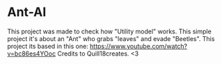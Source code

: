 # Ant-AI
This project was made to check how "Utility model" works. This simple project it's about an "Ant" who grabs "leaves" and evade "Beetles".  This project its based in this one: https://www.youtube.com/watch?v=bc86es4YOoc  Credits to Quill18creates. &lt;3 
